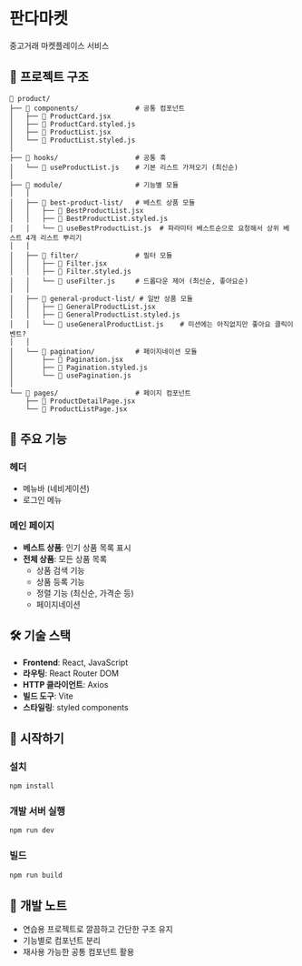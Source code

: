 # 판다마켓

중고거래 마켓플레이스 서비스

## 📁 프로젝트 구조

```
📁 product/
├── 📁 components/              # 공통 컴포넌트
│   ├── 📄 ProductCard.jsx
│   ├── 📄 ProductCard.styled.js
│   ├── 📄 ProductList.jsx
│   └── 📄 ProductList.styled.js
│
├── 📁 hooks/                   # 공통 훅
│   └── 📄 useProductList.js    # 기본 리스트 가져오기 (최신순)
│
├── 📁 module/                  # 기능별 모듈
│   │
│   ├── 📁 best-product-list/   # 베스트 상품 모듈
│   │   ├── 📄 BestProductList.jsx
│   │   ├── 📄 BestProductList.styled.js
│   │   └── 📄 useBestProductList.js  # 파라미터 베스트순으로 요청해서 상위 베스트 4개 리스트 뿌리기
│   │
│   ├── 📁 filter/              # 필터 모듈
│   │   ├── 📄 Filter.jsx
│   │   ├── 📄 Filter.styled.js
│   │   └── 📄 useFilter.js     # 드롭다운 제어 (최신순, 좋아요순)
│   │
│   ├── 📁 general-product-list/ # 일반 상품 모듈
│   │   ├── 📄 GeneralProductList.jsx
│   │   ├── 📄 GeneralProductList.styled.js
│   │   └── 📄 useGeneralProductList.js    # 미션에는 아직없지만 좋아요 클릭이벤트?
│   │
│   └── 📁 pagination/          # 페이지네이션 모듈
│       ├── 📄 Pagination.jsx
│       ├── 📄 Pagination.styled.js
│       └── 📄 usePagination.js
│
└── 📁 pages/                   # 페이지 컴포넌트
    ├── 📄 ProductDetailPage.jsx
    └── 📄 ProductListPage.jsx
```

## 🎯 주요 기능

### 헤더

- 메뉴바 (네비게이션)
- 로그인 메뉴

### 메인 페이지

- **베스트 상품**: 인기 상품 목록 표시
- **전체 상품**: 모든 상품 목록
  - 상품 검색 기능
  - 상품 등록 기능
  - 정렬 기능 (최신순, 가격순 등)
  - 페이지네이션

## 🛠 기술 스택

- **Frontend**: React, JavaScript
- **라우팅**: React Router DOM
- **HTTP 클라이언트**: Axios
- **빌드 도구**: Vite
- **스타일링**: styled components

## 🚀 시작하기

### 설치

```bash
npm install
```

### 개발 서버 실행

```bash
npm run dev
```

### 빌드

```bash
npm run build
```

## 📝 개발 노트

- 연습용 프로젝트로 깔끔하고 간단한 구조 유지
- 기능별로 컴포넌트 분리
- 재사용 가능한 공통 컴포넌트 활용
 
 
